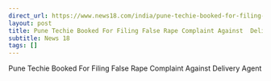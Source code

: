 ```yaml
---
direct_url: https://www.news18.com/india/pune-techie-booked-for-filing-false-rape-complaint-against-delivery-agent-ws-kl-9455018.html
layout: post
title: Pune Techie Booked For Filing False Rape Complaint Against  Delivery Agent 
subtitle: News 18
tags: []
---
```


Pune Techie Booked For Filing False Rape Complaint Against  Delivery Agent 
